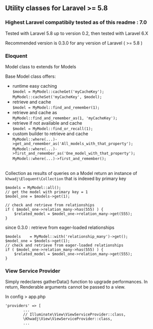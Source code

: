 ## Utility classes for Laravel >= 5.8 
### Highest Laravel compatibily tested as of this readme : 7.0

Tested with Laravel 5.8 up to version 0.2, then tested with Laravel 6.X

Recommended version is 0.3.0 for any version of Laravel ( >= 5.8 )

### Eloquent

Model class to extends for Models

Base Model class offers:
- runtime easy caching 
<br>`$model = MyModel::cacheGet('myCacheKey');`  
`MyModel::cacheSet('myCacheKey', $model);`  
- retrieve and cache 
<br>`$model = MyModel::find_and_remember(1);`
- retrieve and cache as 
<br>`MyModel::find_and_remember_as(1, 'myCacheKey');`
- retrieve if not available and cache 
<br>`$model = MyModel::find_or_recall(1);`
- custom builder to retrieve and cache
<br> `MyModel::where(...)->get_and_remember_as('All_models_with_that_property');`
<br> `MyModel::where(...)->first_and_remember_as('One_model_with_that_property');`
<br> `MyModel::where(...)->first_and_remember();`

<br>Collection as results of queries on a Model return an instance of `khwadj\Eloquent\Collection` that is indexed by primary key

```
$models = MyModel::all();
// get the model with primary key = 1
$model_one = $models->get(1);

// check and retrieve from relationships
if ( $model_one->relation_many->has(555) ) {
    $related_model = $model_one->relation_many->get(555);
}
```

since 0.3.0 : retrieve from eager-loaded relationships
```
$models    = MyModel::with('relationship_many')->get();
$model_one = $models->get(1);
// check and retrieve from eager-loaded relationships
if ( $model_one->relation_many->has(555) ) {
    $related_model = $model_one->relation_many->get(555);
}
```


### View Service Provider

Simply redeclares gatherData() function to upgrade performances.
In return, Renderable arguments cannot be passed to a view.

In config > app.php

```
'providers' => [
        ...
        // Illuminate\View\ViewServiceProvider::class,
        \Khwadj\View\ViewServiceProvider::class,
        ...
```
